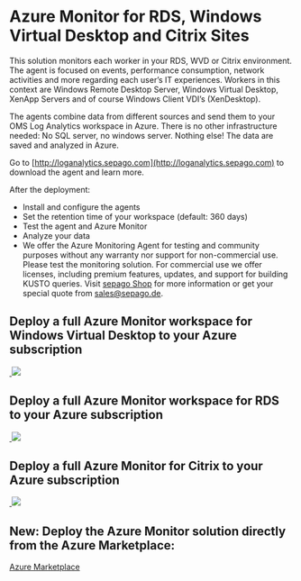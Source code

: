 # Azure Monitor for RDS, Windows Virtual Desktop and Citrix Sites

This solution monitors each worker in your RDS, WVD or Citrix environment. The agent is focused on events, performance consumption, network activities and more regarding each user’s IT experiences. Workers in this context are Windows Remote Desktop Server, Windows Virtual Desktop, XenApp Servers and of course Windows Client VDI’s (XenDesktop).

The agents combine data from different sources and send them to your OMS Log Analytics workspace in Azure. There is no other infrastructure needed: No SQL server, no windows server. Nothing else! The data are saved and analyzed in Azure.



Go to [http://loganalytics.sepago.com](http://loganalytics.sepago.com) to download the agent and learn more.



After the deployment:

- Install and configure the agents
- Set the retention time of your workspace (default: 360 days)
- Test the agent and Azure Monitor
- Analyze your data
- We offer the Azure Monitoring Agent for testing and community purposes without any warranty nor support for non-commercial use. Please test the monitoring solution. For commercial use we offer licenses, including premium features, updates, and support for building KUSTO queries. Visit [sepago Shop](https://shop.sepago.de/product/?id=1E79F2B5-7514-4AEB-B092-63365BBAAE1E) for more information or get your special quote from [sales@sepago.de](mailto:sales@sepago.de).


## Deploy a full Azure Monitor workspace for Windows Virtual Desktop to your Azure subscription

<a href="https://portal.azure.com/#create/Microsoft.Template/uri/https%3A%2F%2Fraw.githubusercontent.com%2FMarcelMeurer%2FLogAnalytics-for-Citrix%2Fmaster%2FITPC-OMS-WVD-All.json" target="_blank">
​    <img src="http://azuredeploy.net/deploybutton.png"/>
</a>

## Deploy a full Azure Monitor workspace for RDS to your Azure subscription

<a href="https://portal.azure.com/#create/Microsoft.Template/uri/https%3A%2F%2Fraw.githubusercontent.com%2FMarcelMeurer%2FLogAnalytics-for-Citrix%2Fmaster%2FITPC-OMS-RDS.json" target="_blank">
​    <img src="http://azuredeploy.net/deploybutton.png"/>
</a>

## Deploy a full Azure Monitor for Citrix to your Azure subscription
<a href="https://portal.azure.com/#create/Microsoft.Template/uri/https%3A%2F%2Fraw.githubusercontent.com%2FMarcelMeurer%2FLogAnalytics-for-Citrix%2Fmaster%2FITPC-OMS-Citrix.json" target="_blank">
​    <img src="http://azuredeploy.net/deploybutton.png"/>
</a>



## **New:** Deploy the Azure Monitor solution directly from the Azure Marketplace:

[Azure Marketplace](https://azuremarketplace.microsoft.com/en-us/marketplace/apps?search=sepago%20gmbh)
